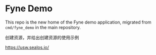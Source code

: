 # Fyne Demo

This repo is the new home of the Fyne demo application, migrated from `cmd/fyne_demo` in the main repository.



创建资源，并给出创建资源的使用示例

https://usw.sealos.io/
